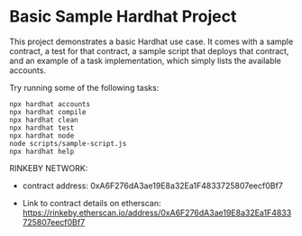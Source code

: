 # Basic Sample Hardhat Project

This project demonstrates a basic Hardhat use case. It comes with a sample contract, a test for that contract, a sample script that deploys that contract, and an example of a task implementation, which simply lists the available accounts.

Try running some of the following tasks:

```shell
npx hardhat accounts
npx hardhat compile
npx hardhat clean
npx hardhat test
npx hardhat node
node scripts/sample-script.js
npx hardhat help
```


RINKEBY NETWORK:
 - contract address: 0xA6F276dA3ae19E8a32Ea1F4833725807eecf0Bf7

 - Link to contract details on etherscan: https://rinkeby.etherscan.io/address/0xA6F276dA3ae19E8a32Ea1F4833725807eecf0Bf7
